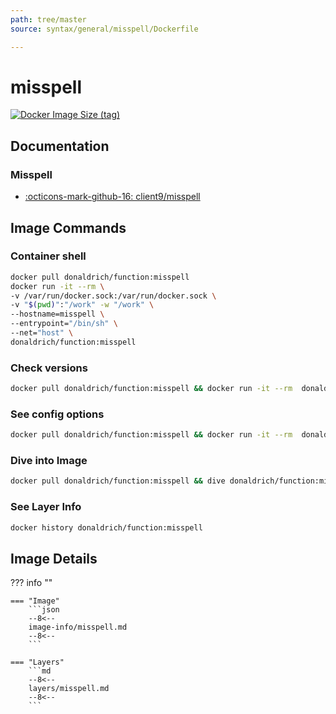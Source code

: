 ```yaml
---
path: tree/master
source: syntax/general/misspell/Dockerfile

---
```


# misspell

[![Docker Image Size (tag)](https://img.shields.io/docker/image-size/donaldrich/function/misspell?color=blue&label=donaldrich/function:misspell&logo=docker&style=flat-square)](https://hub.docker.com/r/donaldrich/function/misspell)

## Documentation

### Misspell

* [:octicons-mark-github-16: client9/misspell](https://github.com/client9/misspell)

## Image Commands

### Container shell

```sh
docker pull donaldrich/function:misspell
docker run -it --rm \
-v /var/run/docker.sock:/var/run/docker.sock \
-v "$(pwd)":"/work" -w "/work" \
--hostname=misspell \
--entrypoint="/bin/sh" \
--net="host" \
donaldrich/function:misspell
```

### Check versions

```sh
docker pull donaldrich/function:misspell && docker run -it --rm  donaldrich/function:misspell validate
```

### See config options

```sh
docker pull donaldrich/function:misspell && docker run -it --rm  donaldrich/function:misspell help
```

### Dive into Image

```sh
docker pull donaldrich/function:misspell && dive donaldrich/function:misspell
```

### See Layer Info

```sh
docker history donaldrich/function:misspell
```

## Image Details

??? info ""

    === "Image"
        ```json
        --8<--
        image-info/misspell.md
        --8<--
        ```

    === "Layers"
        ```md
        --8<--
        layers/misspell.md
        --8<--
        ```
